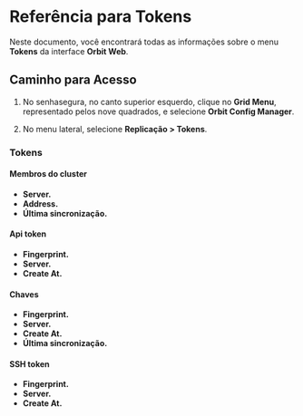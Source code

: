 # Referência para Tokens

Neste documento, você encontrará todas as informações sobre o menu **Tokens** da interface **Orbit Web**.

## Caminho para Acesso

1. No senhasegura, no canto superior esquerdo, clique no **Grid Menu**, representado pelos nove quadrados, e selecione **Orbit Config Manager**.

1. No menu lateral, selecione **Replicação > Tokens**.

### Tokens

#### Membros do cluster

* **Server.**
* **Address.**
* **Última sincronização.**

#### Api token

*  **Fingerprint.** 
*  **Server.** 
*  **Create At.** 

#### Chaves

*  **Fingerprint.** 
*  **Server.** 
*  **Create At.** 
*  **Última sincronização.** 

#### SSH token

*  **Fingerprint.** 
*  **Server.** 
*  **Create At.** 
